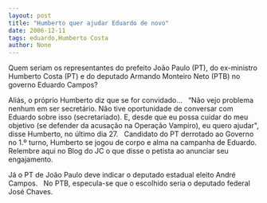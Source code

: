 ```yaml
---
layout: post
title: "Humberto quer ajudar Eduardo de novo"
date: 2006-12-11
tags: eduardo,Humberto Costa
author: None
---
```


Quem seriam os representantes do prefeito João Paulo (PT), do ex-ministro Humberto Costa (PT) e do deputado Armando Monteiro Neto (PTB) no governo Eduardo Campos?


Aliás, o próprio Humberto diz que se for convidado...
&nbsp;
“Não vejo problema nenhum em ser secretário. Não tive oportunidade de conversar com Eduardo sobre isso (secretariado). E, desde que eu possa cuidar do meu objetivo (se defender da acusação na Operação Vampiro), eu quero ajudar\", disse Humberto, no último dia 27.
&nbsp;
Candidato do PT derrotado ao Governo no 1.º turno, Humberto se jogou de corpo e alma na campanha de Eduardo. Relembre aqui no Blog do JC o que disse o petista ao anunciar seu engajamento.
&nbsp;

Já o PT de João Paulo deve indicar o deputado estadual eleito André Campos. 
&nbsp;
No PTB, especula-se que o escolhido seria o deputado federal José Chaves. 